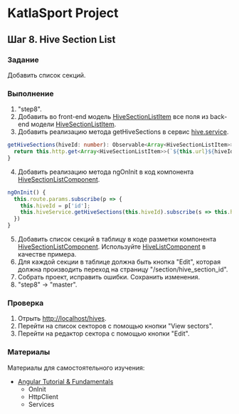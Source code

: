 # KatlaSport Project

## Шаг 8. Hive Section List

### Задание

Добавить список секций.

### Выполнение

1. "step8".
2. Добавить во front-end модель [HiveSectionListItem](../KatlaSportNg/src/app/hive-management/models/hive-section-list-item.ts) все поля из back-end модели [HiveSectionListItem](../KatlaSport.Services.Models/HiveManagement/HiveSectionListItem.cs).
3. Добавить реализацию метода getHiveSections в сервис [hive.service](../KatlaSportNg/src/app/hive-management/services/hive.service.ts).

```typescript
getHiveSections(hiveId: number): Observable<Array<HiveSectionListItem>> {
  return this.http.get<Array<HiveSectionListItem>>(`${this.url}${hiveId}/sections`);
}
```

4. Добавить реализацию метода ngOnInit в код компонента [HiveSectionListComponent](../KatlaSportNg/src/app/hive-management/lists/hive-section-list.component.ts).

```typescript
ngOnInit() {
  this.route.params.subscribe(p => {
    this.hiveId = p['id'];
    this.hiveService.getHiveSections(this.hiveId).subscribe(s => this.hiveSections = s);
  })
}
```

5. Добавить список секций в таблицу в коде разметки компонента [HiveSectionListComponent](../KatlaSportNg/src/app/hive-management/lists/hive-section-list.component.html). Используйте [HiveListComponent](../KatlaSportNg/src/app/hive-management/lists/hive-section-list.component.html) в качестве примера.
6. Для каждой секции в таблице должна быть кнопка "Edit", которая должна производить переход на страницу "/section/hive_section_id".
7. Собрать проект, исправить ошибки. Сохранить изменения.
8. "step8" -> "master".

### Проверка

1. Отрыть [http://localhost/hives](http://localhost:4200/hives).
2. Перейти на список секторов с помощью кнопки "View sectors".
3. Перейти на редактор сектора с помощью кнопки "Edit".

### Материалы

Материалы для самостоятельного изучения:
* [Angular Tutorial & Fundamentals](https://angular.io/docs)
  * OnInit
  * HttpClient
  * Services
